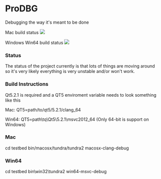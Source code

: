 ProDBG
======

Debugging the way it's meant to be done

Mac build status <img src="http://zenic.org:8111/app/rest/builds/buildType:(id:ProDBG_Mac)/statusIcon"/></a>

Windows Win64 build status <img src="http://zenic.org:8111/app/rest/builds/buildType:(id:ProDBG_Win64)/statusIcon"/></a>

### Status

The status of the project currently is that lots of things are moving around so it's very likely everything is very unstable and/or won't work.

### Build Instructions

Qt5.2.1 is required and a QT5 enviroment variable needs to look something like this

Mac: QT5=path/to/qt5/5.2.1/clang_64

Win64: QT5=path\tq\Qt5\5.2.1\msvc2012_64 (Only 64-bit is support on Windows)

### Mac

cd testbed
bin/macosx/tundra/tundra2 macosx-clang-debug

### Win64

cd testbed
bin\win32\tundra2 win64-msvc-debug
